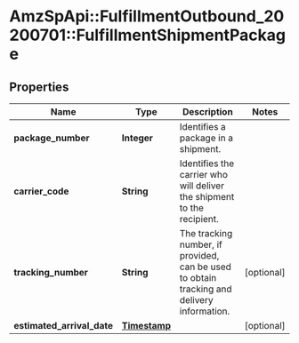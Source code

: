 # AmzSpApi::FulfillmentOutbound_20200701::FulfillmentShipmentPackage

## Properties
Name | Type | Description | Notes
------------ | ------------- | ------------- | -------------
**package_number** | **Integer** | Identifies a package in a shipment. | 
**carrier_code** | **String** | Identifies the carrier who will deliver the shipment to the recipient. | 
**tracking_number** | **String** | The tracking number, if provided, can be used to obtain tracking and delivery information. | [optional] 
**estimated_arrival_date** | [**Timestamp**](Timestamp.md) |  | [optional] 

